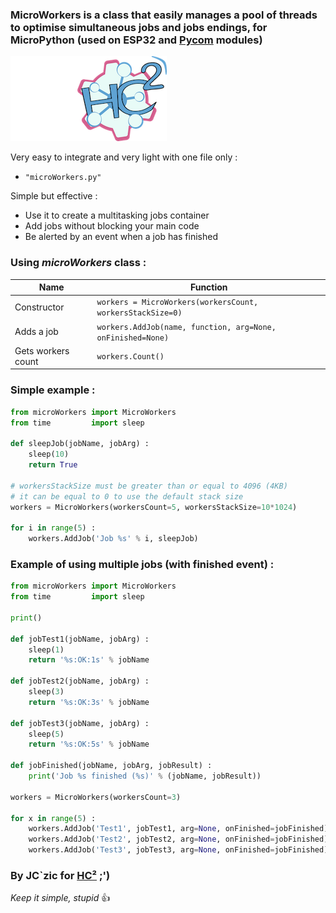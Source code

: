 ### MicroWorkers is a class that easily manages a pool of threads to optimise simultaneous jobs and jobs endings, for MicroPython (used on ESP32 and [Pycom](http://www.pycom.io) modules)

![HC²](hc2.png "HC²")

Very easy to integrate and very light with one file only :
- `"microWorkers.py"`

Simple but effective :
- Use it to create a multitasking jobs container
- Add jobs without blocking your main code
- Be alerted by an event when a job has finished

### Using *microWorkers* class :

| Name  | Function |
| - | - |
| Constructor | `workers = MicroWorkers(workersCount, workersStackSize=0)` |
| Adds a job | `workers.AddJob(name, function, arg=None, onFinished=None)` |
| Gets workers count | `workers.Count()` |

### Simple example :
```python
from microWorkers import MicroWorkers
from time		  import sleep

def sleepJob(jobName, jobArg) :
	sleep(10)
	return True

# workersStackSize must be greater than or equal to 4096 (4KB)
# it can be equal to 0 to use the default stack size
workers = MicroWorkers(workersCount=5, workersStackSize=10*1024)

for i in range(5) :
	workers.AddJob('Job %s' % i, sleepJob)
```

### Example of using multiple jobs (with finished event) :
```python
from microWorkers import MicroWorkers
from time         import sleep

print()

def jobTest1(jobName, jobArg) :
	sleep(1)
	return '%s:OK:1s' % jobName

def jobTest2(jobName, jobArg) :
	sleep(3)
	return '%s:OK:3s' % jobName

def jobTest3(jobName, jobArg) :
	sleep(5)
	return '%s:OK:5s' % jobName

def jobFinished(jobName, jobArg, jobResult) :
	print('Job %s finished (%s)' % (jobName, jobResult))

workers = MicroWorkers(workersCount=3)

for x in range(5) :
	workers.AddJob('Test1', jobTest1, arg=None, onFinished=jobFinished)
	workers.AddJob('Test2', jobTest2, arg=None, onFinished=jobFinished)
	workers.AddJob('Test3', jobTest3, arg=None, onFinished=jobFinished)
```


### By JC`zic for [HC²](https://www.hc2.fr) ;')

*Keep it simple, stupid* :+1:
